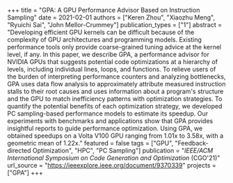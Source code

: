 +++
title = "GPA: A GPU Performance Advisor Based on Instruction Sampling"
date = 2021-02-01
authors = ["Keren Zhou", "Xiaozhu Meng", "Ryuichi Sai", "John Mellor-Crummey"]
publication_types = ["1"]
abstract = "Developing efficient GPU kernels can be difficult because of the complexity of GPU architectures and programming models. Existing performance tools only provide coarse-grained tuning advice at the kernel level, if any. In this paper, we describe GPA, a performance advisor for NVIDIA GPUs that suggests potential code optimizations at a hierarchy of levels, including individual lines, loops, and functions. To relieve users of the burden of interpreting performance counters and analyzing bottlenecks, GPA uses data flow analysis to approximately attribute measured instruction stalls to their root causes and uses information about a program's structure and the GPU to match inefficiency patterns with optimization strategies. To quantify the potential benefits of each optimization strategy, we developed PC sampling-based performance models to estimate its speedup. Our experiments with benchmarks and applications show that GPA provides insightful reports to guide performance optimization. Using GPA, we obtained speedups on a Volta V100 GPU ranging from 1.01x to 3.58x, with a geometric mean of 1.22x."
featured = false
tags = ["GPU", "Feedback-directed Optimization", "HPC", "PC Sampling"]
publication = "*IEEE/ACM International Symposium on Code Generation and Optimization* (CGO'21)"
url_source = "https://ieeexplore.ieee.org/document/9370339"
projects = ["GPA"]
+++
